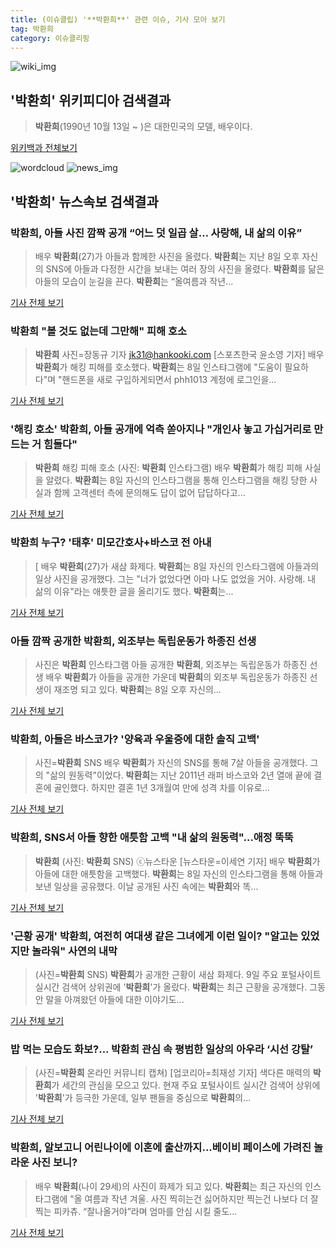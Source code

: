 ```yaml
---
title: (이슈클립) '**박환희**' 관련 이슈, 기사 모아 보기
tag: 박환희
category: 이슈클리핑
---
```

![wiki_img](https://user-images.githubusercontent.com/42597476/44503234-41136a80-a6d0-11e8-9071-6fc6418eafe4.png)
## **'**박환희**'** 위키피디아 검색결과
>**박환희**(1990년 10월 13일 ~ )은 대한민국의 모델, 배우이다.

<a href="https://ko.wikipedia.org/wiki/박환희" target="_blank">위키백과 전체보기</a>

![wordcloud](https://s3.ap-northeast-2.amazonaws.com/lyrics101-wordcloud/2018-09-09-1536458154.png)
![news_img](https://user-images.githubusercontent.com/42597476/44507050-1206f400-a6e4-11e8-8d98-7ffbfebb353f.png)
## **'**박환희**'** 뉴스속보 검색결과
### **박환희**, 아들 사진 깜짝 공개 “어느 덧 일곱 살… 사랑해, 내 삶의 이유”

>배우 **박환희**(27)가 아들과 함께한 사진을 올렸다. **박환희**는 지난 8일 오후 자신의 SNS에 아들과 다정한 시간을 보내는 여러 장의 사진을 올렸다. **박환희**를 닮은 아들의 모습이 눈길을 끈다. **박환희**는 “올여름과 작년...

<a href="http://www.kukinews.com/news/article.html?no=583899" target="_blank">기사 전체 보기</a>

### **박환희** "볼 것도 없는데 그만해" 피해 호소

>**박환희** 사진=장동규 기자 jk31@hankooki.com [스포츠한국 윤소영 기자] 배우 **박환희**가 해킹 피해를 호소했다. **박환희**는 8일 인스탸그램에 "도움이 필요하다"며 "핸드폰을 새로 구입하게되면서 phh1013 계정에 로그인을...

<a href="http://sports.hankooki.com/lpage/entv/201809/sp20180909085918136710.htm" target="_blank">기사 전체 보기</a>

### '해킹 호소' **박환희**, 아들 공개에 억측 쏟아지나 "개인사 놓고 가십거리로 만드는 거 힘들다"

>**박환희** 해킹 피해 호소 (사진: **박환희** 인스타그램) 배우 **박환희**가 해킹 피해 사실을 알렸다. **박환희**는 8일 자신의 인스타그램을 통해 인스타그램을 해킹 당한 사실과 함께 고객센터 측에 문의해도 답이 없어 답답하다고...

<a href="http://www.jemin.com/news/articleView.html?idxno=537754" target="_blank">기사 전체 보기</a>

### **박환희** 누구? '태후' 미모간호사+바스코 전 아내

>[ 배우 **박환희**(27)가 새삼 화제다. **박환희**는 8일 자신의 인스타그램에 아들과의 일상 사진을 공개했다. 그는 "너가 없었다면 아마 나도 없었을 거야. 사랑해. 내 삶의 이유"라는 애틋한 글을 올리기도 했다. **박환희**는...

<a href="http://www.mydaily.co.kr/new_yk/html/read.php?newsid=201809090854339350&ext=na" target="_blank">기사 전체 보기</a>

### 아들 깜짝 공개한 **박환희**, 외조부는 독립운동가 하종진 선생

>사진은 **박환희** 인스타그램 아들 공개한 **박환희**, 외조부는 독립운동가 하종진 선생 배우 **박환희**가 아들을 공개한 가운데 **박환희**의 외조부 독립운동가 하종진 선생이 재조명 되고 있다. **박환희**는 8일 오후 자신의...

<a href="http://news20.busan.com/controller/newsController.jsp?newsId=20180909000014" target="_blank">기사 전체 보기</a>

### **박환희**, 아들은 바스코가? '양육과 우울증에 대한 솔직 고백'

>사진=**박환희** SNS 배우 **박환희**가 자신의 SNS를 통해 7살 아들을 공개했다. 그의 "삶의 원동력"이었다. **박환희**는 지난 2011년 래퍼 바스코와 2년 열애 끝에 결혼에 골인했다. 하지만 결혼 1년 3개월여 만에 성격 차를 이유로...

<a href="http://www.gukjenews.com/news/articleView.html?idxno=988410" target="_blank">기사 전체 보기</a>

### **박환희**, SNS서 아들 향한 애틋함 고백 "내 삶의 원동력"…애정 뚝뚝

>**박환희** (사진: **박환희** SNS) ⓒ뉴스타운 [뉴스타운=이세연 기자] 배우 **박환희**가 아들에 대한 애틋함을 고백했다. **박환희**는 8일 자신의 인스타그램을 통해 아들과 보낸 일상을 공유했다. 이날 공개된 사진 속에는 **박환희**와 똑...

<a href="http://www.newstown.co.kr/news/articleView.html?idxno=339798" target="_blank">기사 전체 보기</a>

### '근황 공개' **박환희**, 여전히 여대생 같은 그녀에게 이런 일이? "알고는 있었지만 놀라워" 사연의 내막

>(사진=**박환희** SNS) **박환희**가 공개한 근황이 새삼 화제다. 9일 주요 포털사이트 실시간 검색어 상위권에 '**박환희**'가 올랐다.  **박환희**는 최근 근황을 공개했다. 그동안 말을 아껴왔던 아들에 대한 이야기도...

<a href="http://www.siminilbo.co.kr/news/articleView.html?idxno=578897" target="_blank">기사 전체 보기</a>

### 밥 먹는 모습도 화보?... **박환희** 관심 속 평범한 일상의 아우라 ‘시선 강탈’

>(사진=**박환희** 온라인 커뮤니티 캡쳐) [업코리아=최재성 기자] 색다른 매력의 **박환희**가 세간의 관심을 모으고 있다. 현재 주요 포털사이트 실시간 검색어 상위에 '**박환희**'가 등극한 가운데, 일부 팬들을 중심으로 **박환희**의...

<a href="http://www.upkorea.net/news/articleView.html?idxno=386921" target="_blank">기사 전체 보기</a>

### **박환희**, 알보고니 어린나이에 이혼에 출산까지...베이비 페이스에 가려진 놀라운 사진 보니?

>배우 **박환희**(나이 29세)의 사진이 화제가 되고 있다. **박환희**는 최근 자신의 인스타그램에 "올 여름과 작년 겨울. 사진 찍히는건 싫어하지만 찍는건 나보다 더 잘찍는 피카츄. “잘나올거야”라며 엄마를 안심 시킬 줄도...

<a href="http://www.joongdo.co.kr/main/view.php?key=20180909000814221" target="_blank">기사 전체 보기</a>


